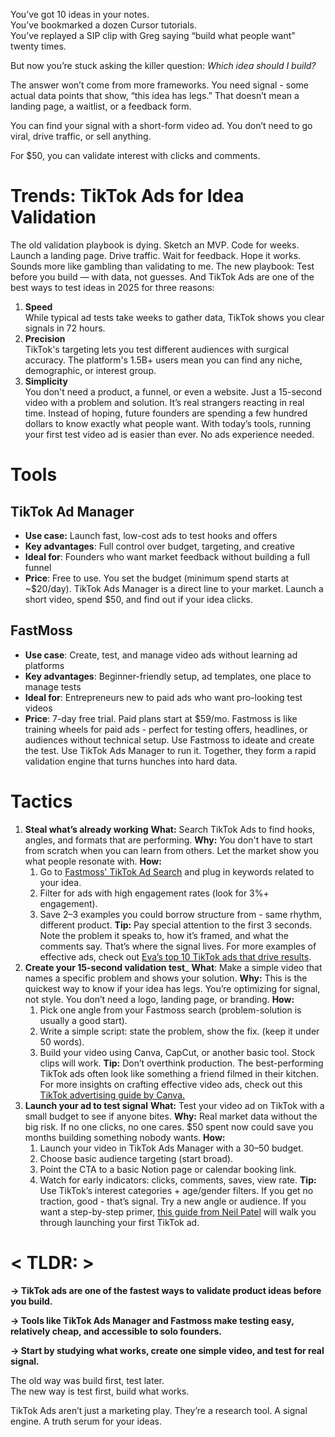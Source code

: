 You’ve got 10 ideas in your notes.  
You’ve bookmarked a dozen Cursor tutorials.  
You’ve replayed a SIP clip with Greg saying “build what people want” twenty times.

But now you’re stuck asking the killer question: _Which idea should I build?_

The answer won’t come from more frameworks. You need signal - some actual data points that show, “this idea has legs.” That doesn’t mean a landing page, a waitlist, or a feedback form.

You can find your signal with a short-form video ad. You don’t need to go viral, drive traffic, or sell anything.

For $50, you can validate interest with clicks and comments.
# Trends: TikTok Ads for Idea Validation
The old validation playbook is dying.
Sketch an MVP. Code for weeks. Launch a landing page. Drive traffic. Wait for feedback. Hope it works.
Sounds more like gambling than validating to me.
The new playbook: Test before you build — with data, not guesses.
And TikTok Ads are one of the best ways to test ideas in 2025 for three reasons:
1. **Speed**​  
    While typical ad tests take weeks to gather data, TikTok shows you clear signals in 72 hours.
2. **Precision**​  
    TikTok's targeting lets you test different audiences with surgical accuracy. The platform's 1.5B+ users mean you can find any niche, demographic, or interest group.
3. **Simplicity**​  
    You don't need a product, a funnel, or even a website. Just a 15-second video with a problem and solution.
It’s real strangers reacting in real time.
Instead of hoping, future founders are spending a few hundred dollars to know exactly what people want.
With today’s tools, running your first test video ad is easier than ever.
No ads experience needed.
# Tools
## TikTok Ad Manager
- **Use case:** Launch fast, low-cost ads to test hooks and offers
- **Key advantages**: Full control over budget, targeting, and creative
- **Ideal for**: Founders who want market feedback without building a full funnel
- **Price**: Free to use. You set the budget (minimum spend starts at ~$20/day).
TikTok Ads Manager is a direct line to your market. Launch a short video, spend $50, and find out if your idea clicks.
## FastMoss
- **Use case**: Create, test, and manage video ads without learning ad platforms
- **Key advantages**: Beginner-friendly setup, ad templates, one place to manage tests
- **Ideal for**: Entrepreneurs new to paid ads who want pro-looking test videos
- **Price**: 7-day free trial. Paid plans start at $59/mo.
Fastmoss is like training wheels for paid ads - perfect for testing offers, headlines, or audiences without technical setup.
Use Fastmoss to ideate and create the test. Use TikTok Ads Manager to run it.
Together, they form a rapid validation engine that turns hunches into hard data.
# Tactics
1. **Steal what’s already working**
	**What:** Search TikTok Ads to find hooks, angles, and formats that are performing.
	**Why:** You don't have to start from scratch when you can learn from others. Let the market show you what people resonate with.
	**How:**
	1. Go to [Fastmoss' TikTok Ad Search](https://www.fastmoss.com/marketing/search) and plug in keywords related to your idea.
	2. Filter for ads with high engagement rates (look for 3%+ engagement).
	3. Save 2–3 examples you could borrow structure from - same rhythm, different product.
	**Tip:** Pay special attention to the first 3 seconds. Note the problem it speaks to, how it’s framed, and what the comments say. That’s where the signal lives.
	For more examples of effective ads, check out [Eva’s top 10 TikTok ads that drive results](https://eva.guru/blog/best-tiktok-ads-examples/).
2. **Create your 15-second validation test**_
	**What**: Make a simple video that names a specific problem and shows your solution.
	**Why:** This is the quickest way to know if your idea has legs. You’re optimizing for signal, not style. You don’t need a logo, landing page, or branding.
	**How:**
	1. Pick one angle from your Fastmoss search (problem-solution is usually a good start).
	2. Write a simple script: state the problem, show the fix. (keep it under 50 words).
	3. Build your video using Canva, CapCut, or another basic tool. Stock clips will work.
	**Tip:** Don’t overthink production. The best-performing TikTok ads often look like something a friend filmed in their kitchen.
	For more insights on crafting effective video ads, check out this [TikTok advertising guide by Canva.](https://www.canva.com/learn/design-impactful-tiktok-ads/)​
3. **Launch your ad to test signal**
	**What:** Test your video ad on TikTok with a small budget to see if anyone bites.
	**Why:** Real market data without the big risk. If no one clicks, no one cares. $50 spent now could save you months building something nobody wants.
	**How:**
	1. Launch your video in TikTok Ads Manager with a $30–$50 budget.
	2. Choose basic audience targeting (start broad).
	3. Point the CTA to a basic Notion page or calendar booking link.
	4. Watch for early indicators: clicks, comments, saves, view rate.
	**Tip:** Use TikTok’s interest categories + age/gender filters. If you get no traction, good - that’s signal. Try a new angle or audience.
	If you want a step-by-step primer, [this guide from Neil Patel](https://neilpatel.com/blog/tiktok-ads/) will walk you through launching your first TikTok ad.

# **<** **TLDR:** **>**

**→ TikTok ads are one of the fastest ways to validate product ideas before you build.**

**→ Tools like TikTok Ads Manager and Fastmoss make testing easy, relatively cheap, and accessible to solo founders.**

**→ Start by studying what works, create one simple video, and test for real signal.**

The old way was build first, test later.  
The new way is test first, build what works.

TikTok Ads aren’t just a marketing play. They’re a research tool. A signal engine. A truth serum for your ideas.